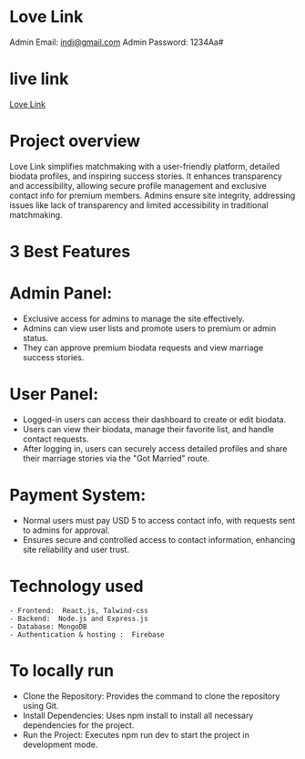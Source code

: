 # Love Link

Admin Email: indi@gmail.com
Admin Password: 1234Aa#

# live link 
[Love Link ](https://matrimony-fd8e3.web.app/)

# Project overview
Love Link simplifies matchmaking with a user-friendly platform, detailed biodata profiles, and inspiring success stories. It enhances transparency and accessibility, allowing secure profile management and exclusive contact info for premium members. Admins ensure site integrity, addressing issues like lack of transparency and limited accessibility in traditional matchmaking.
# 3 Best Features

# Admin Panel:
- Exclusive access for admins to manage the site effectively.
- Admins can view user lists and promote users to premium or admin status.
- They can approve premium biodata requests and view marriage success stories.
# User Panel:
- Logged-in users can access their dashboard to create or edit biodata.
- Users can view their biodata, manage their favorite list, and handle contact requests.
- After logging in, users can securely access detailed profiles and share their marriage stories via the "Got Married" route.
# Payment System:
- Normal users must pay USD 5 to access contact info, with requests sent to admins for approval.
- Ensures secure and controlled access to contact information, enhancing site reliability and user trust.

# Technology used
    - Frontend:  React.js, Talwind-css
    - Backend:  Node.js and Express.js
    - Database: MongoDB 
    - Authentication & hosting :  Firebase 

# To locally run

  - Clone the Repository: Provides the command to clone the repository using Git.
  - Install Dependencies: Uses npm install to install all necessary dependencies for the project.
  - Run the Project: Executes npm run dev to start the project in development mode.







